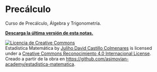 # Precálculo
 Curso de Precálculo, Álgebra y Trigonometría.

**[Descarga la última versión de esta notas.](https://github.com/asimovian-academy/estadistica-matematica/blob/main/latex/%5BModelaci%C3%B3n%20Estad%C3%ADstica%5D.pdf)**

<a rel="license" href="http://creativecommons.org/licenses/by/4.0/"><img alt="Licencia de Creative Commons" style="border-width:0" src="https://i.creativecommons.org/l/by/4.0/88x31.png" /></a><br /><span xmlns:dct="http://purl.org/dc/terms/" property="dct:title">Estadística Matemática</span> by <a xmlns:cc="http://creativecommons.org/ns#" href="https://www.asimovian.academy" property="cc:attributionName" rel="cc:attributionURL">Juliho David Castillo Colmenares</a> is licensed under a <a rel="license" href="http://creativecommons.org/licenses/by/4.0/">Creative Commons Reconocimiento 4.0 Internacional License</a>.<br />Creado a partir de la obra en <a xmlns:dct="http://purl.org/dc/terms/" href="https://github.com/asimovian-academy/estadistica-matematica" rel="dct:source">https://github.com/asimovian-academy/estadistica-matematica</a>.
